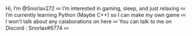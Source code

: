  Hi, I’m @Snorlax272 💤
 I’m interested in gaming, sleep, and just relaxing 💤
 I’m currently learning Python (Maybe C++) so I can make my own game 💤  
 I won't talk about any calaborations on here 💤
 You can talk to me on Discord : Snorlax#6774 💤

<!---
Snorlax272/Snorlax272 is a ✨ special ✨ repository because its `README.md` (this file) appears on your GitHub profile.
You can click the Preview link to take a look at your changes.
--->
